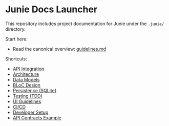 # Junie Docs Launcher

This repository includes project documentation for Junie under the `.junie/` directory.

Start here:
- Read the canonical overview: [guidelines.md](./guidelines.md)

Shortcuts:
- [API Integration](./api.md)
- [Architecture](./architecture.md)
- [Data Models](./data-models.md)
- [BLoC Design](./blocs.md)
- [Persistence (SQLite)](./persistence.md)
- [Testing (TDD)](./testing.md)
- [UI Guidelines](./ui-guidelines.md)
- [CI/CD](./ci-cd.md)
- [Developer Setup](./dev-setup.md)
- [API Contracts Example](./api-contracts/openlibrary-example.json)
